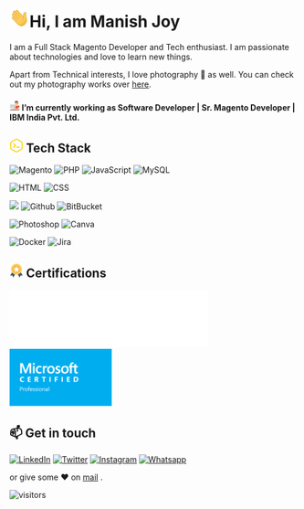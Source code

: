
# <img src="https://raw.githubusercontent.com/manishjoy/manishjoy/master/assets/Hi.gif" width="35">Hi, I am Manish Joy

I am a Full Stack Magento Developer and Tech enthusiast. I am passionate about technologies and love to learn new things.

Apart from Technical interests, I love photography 📸 as well. You can check out my photography works over [here](https://www.instagram.com/oyyejoy).

#### <img src="https://raw.githubusercontent.com/manishjoy/manishjoy/master/assets/work.png" width="18"> I’m currently working as Software Developer | Sr. Magento Developer | IBM India Pvt. Ltd.


## <img src="https://raw.githubusercontent.com/manishjoy/manishjoy/master/assets/code.png" width="24"> Tech Stack


![Magento](https://img.shields.io/badge/Magento-EE672F?style=for-the-badge&logo=magento&logoColor=white) ![PHP](https://img.shields.io/badge/PHP-777BB3?style=for-the-badge&logo=php&logoColor=white) ![JavaScript](https://img.shields.io/badge/JavaScript-F7DF1E?style=for-the-badge&logo=javascript&logoColor=black) ![MySQL](https://img.shields.io/badge/-MySQL-F29111?style=for-the-badge&logo=MySQL&logoColor=00758F)

![HTML](https://img.shields.io/badge/HTML5-E34F26?style=for-the-badge&logo=html5&logoColor=white) ![CSS](https://img.shields.io/badge/CSS-239120?&style=for-the-badge&logo=css3&logoColor=white)

![](https://img.shields.io/badge/git%20-%23F05033.svg?&style=for-the-badge&logo=git&logoColor=white)  ![Github](https://img.shields.io/badge/github%20-%23121011.svg?&style=for-the-badge&logo=github&logoColor=white) ![BitBucket](https://img.shields.io/badge/bitbucket%20-%230047B3.svg?&style=for-the-badge&logo=bitbucket&logoColor=white)

![Photoshop](https://img.shields.io/badge/photoshop%20-%2331A8FF.svg?&style=for-the-badge&logo=adobe%20photoshop&logoColor=white) ![Canva](https://img.shields.io/badge/Canva%20-%2300C4CC.svg?&style=for-the-badge&logo=Canva&logoColor=white)

![Docker](https://img.shields.io/badge/docker%20-%230db7ed.svg?&style=for-the-badge&logo=docker&logoColor=white) ![Jira](https://img.shields.io/badge/-Jira-000?&style=for-the-badge&logo=Jira-Software&logoColor=0052CC)

## <img src="https://raw.githubusercontent.com/manishjoy/manishjoy/master/assets/medal.png" width="24"> Certifications
[<img src="https://raw.githubusercontent.com/manishjoy/manishjoy/master/assets/Adobe_Certified_Professional_Adobe_Commerce_Developer_badge_white.webp" height="100px">](https://www.credly.com/badges/301c0285-0862-4241-8321-ee3405785d46/public_url/) &nbsp;&nbsp;&nbsp;&nbsp;[<img src="https://raw.githubusercontent.com/manishjoy/manishjoy/master/assets/MCP.webp" height="100px">](https://www.manishjoy.com/pdf/Microsoft_Certified_Professional_Certificate_0.pdf)


## 📫 Get in touch
[![LinkedIn](https://img.shields.io/badge/LinkedIn-0077B5?style=for-the-badge&logo=linkedin&logoColor=white)](https://www.linkedin.com/in/manishjoy/) [![Twitter](https://img.shields.io/badge/Twitter-1DA1F2?style=for-the-badge&logo=twitter&logoColor=white)](https://twitter.com/imanishjoy) [![Instagram](https://img.shields.io/badge/OyyeJoy%20-%23E4405F.svg?&style=for-the-badge&logo=Instagram&logoColor=white)](https://www.instagram.com/oyyejoy) [![Whatsapp](https://img.shields.io/badge/WhatsApp-25D366?style=for-the-badge&logo=whatsapp&logoColor=white)](https://api.whatsapp.com/send?phone=917042427677&text=Hi,%20I%20contacted%20you%20through%20your%20website.)


or give some ♥ on [mail](mailto:manishjoy.mj@gmail.com?subject=Discussion%20about%20My%20Project&body=Hi,%20I%20want%20to%20hire%20you%20for%20my%20project.) .



![visitors](https://visitor-badge.glitch.me/badge?page_id=manishjoy)
